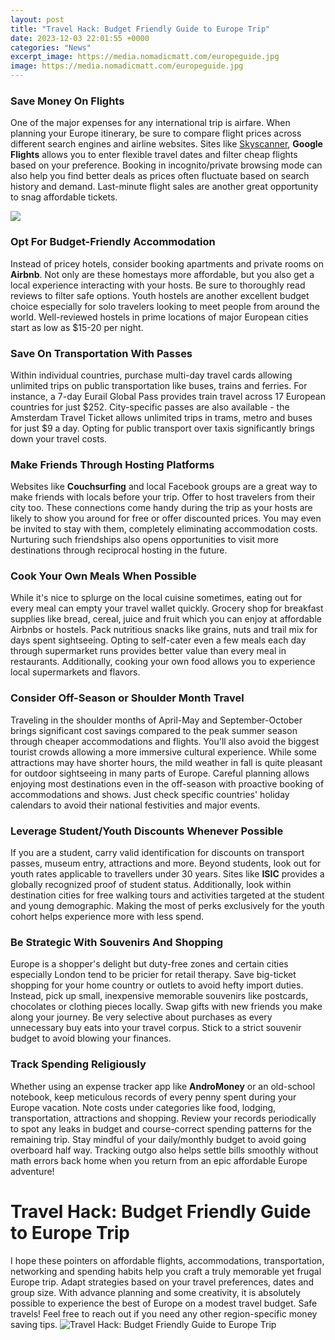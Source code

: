 ```yaml
---
layout: post
title: "Travel Hack: Budget Friendly Guide to Europe Trip"
date: 2023-12-03 22:01:55 +0000
categories: "News"
excerpt_image: https://media.nomadicmatt.com/europeguide.jpg
image: https://media.nomadicmatt.com/europeguide.jpg
---
```


### Save Money On Flights
One of the major expenses for any international trip is airfare. When planning your Europe itinerary, be sure to compare flight prices across different search engines and airline websites. Sites like [Skyscanner](https://yt.io.vn/collection/abdallah), **Google Flights** allows you to enter flexible travel dates and filter cheap flights based on your preference. Booking in incognito/private browsing mode can also help you find better deals as prices often fluctuate based on search history and demand. Last-minute flight sales are another great opportunity to snag affordable tickets.  

![](https://res.cloudinary.com/worldpackers/image/upload/c_limit,f_auto,q_auto,w_1140/x2tk04vovey8pp0nux6m)
### Opt For Budget-Friendly Accommodation
Instead of pricey hotels, consider booking apartments and private rooms on **Airbnb**. Not only are these homestays more affordable, but you also get a local experience interacting with your hosts. Be sure to thoroughly read reviews to filter safe options. Youth hostels are another excellent budget choice especially for solo travelers looking to meet people from around the world. Well-reviewed hostels in prime locations of major European cities start as low as $15-20 per night.  
### Save On Transportation With Passes
Within individual countries, purchase multi-day travel cards allowing unlimited trips on public transportation like buses, trains and ferries. For instance, a 7-day Eurail Global Pass provides train travel across 17 European countries for just $252. City-specific passes are also available - the Amsterdam Travel Ticket allows unlimited trips in trams, metro and buses for just $9 a day. Opting for public transport over taxis significantly brings down your travel costs.  
### Make Friends Through Hosting Platforms
Websites like **Couchsurfing** and local Facebook groups are a great way to make friends with locals before your trip. Offer to host travelers from their city too. These connections come handy during the trip as your hosts are likely to show you around for free or offer discounted prices. You may even be invited to stay with them, completely eliminating accommodation costs. Nurturing such friendships also opens opportunities to visit more destinations through reciprocal hosting in the future.
### Cook Your Own Meals When Possible  
While it's nice to splurge on the local cuisine sometimes, eating out for every meal can empty your travel wallet quickly. Grocery shop for breakfast supplies like bread, cereal, juice and fruit which you can enjoy at affordable Airbnbs or hostels. Pack nutritious snacks like grains, nuts and trail mix for days spent sightseeing. Opting to self-cater even a few meals each day through supermarket runs provides better value than every meal in restaurants. Additionally, cooking your own food allows you to experience local supermarkets and flavors.     
### Consider Off-Season or Shoulder Month Travel
Traveling in the shoulder months of April-May and September-October brings significant cost savings compared to the peak summer season through cheaper accommodations and flights. You'll also avoid the biggest tourist crowds allowing a more immersive cultural experience. While some attractions may have shorter hours, the mild weather in fall is quite pleasant for outdoor sightseeing in many parts of Europe. Careful planning allows enjoying most destinations even in the off-season with proactive booking of accommodations and shows. Just check specific countries' holiday calendars to avoid their national festivities and major events.     
### Leverage Student/Youth Discounts Whenever Possible
If you are a student, carry valid identification for discounts on transport passes, museum entry, attractions and more. Beyond students, look out for youth rates applicable to travellers under 30 years. Sites like **ISIC** provides a globally recognized proof of student status. Additionally, look within destination cities for free walking tours and activities targeted at the student and young demographic. Making the most of perks exclusively for the youth cohort helps experience more with less spend.   
### Be Strategic With Souvenirs And Shopping   
Europe is a shopper's delight but duty-free zones and certain cities especially London tend to be pricier for retail therapy. Save big-ticket shopping for your home country or outlets to avoid hefty import duties. Instead, pick up small, inexpensive memorable souvenirs like postcards, chocolates or clothing pieces locally. Swap gifts with new friends you make along your journey. Be very selective about purchases as every unnecessary buy eats into your travel corpus. Stick to a strict souvenir budget to avoid blowing your finances.
### Track Spending Religiously
Whether using an expense tracker app like **AndroMoney** or an old-school notebook, keep meticulous records of every penny spent during your Europe vacation. Note costs under categories like food, lodging, transportation, attractions and shopping. Review your records periodically to spot any leaks in budget and course-correct spending patterns for the remaining trip. Stay mindful of your daily/monthly budget to avoid going overboard half way. Tracking outgo also helps settle bills smoothly without math errors back home when you return from an epic affordable Europe adventure!
# Travel Hack: Budget Friendly Guide to Europe Trip
I hope these pointers on affordable flights, accommodations, transportation, networking and spending habits help you craft a truly memorable yet frugal Europe trip. Adapt strategies based on your travel preferences, dates and group size. With advance planning and some creativity, it is absolutely possible to experience the best of Europe on a modest travel budget. Safe travels! Feel free to reach out if you need any other region-specific money saving tips.
![Travel Hack: Budget Friendly Guide to Europe Trip](https://media.nomadicmatt.com/europeguide.jpg)